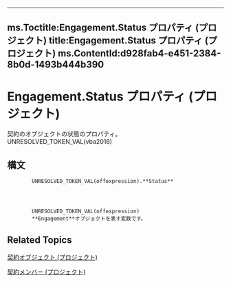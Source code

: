 

---
ms.Toctitle:Engagement.Status プロパティ (プロジェクト)
title:Engagement.Status プロパティ (プロジェクト)
ms.ContentId:d928fab4-e451-2384-8b0d-1493b444b390
---
# Engagement.Status プロパティ (プロジェクト)




契約のオブジェクトの状態のプロパティ。UNRESOLVED_TOKEN_VAL(vba2016)

## 構文

            UNRESOLVED_TOKEN_VAL(offexpression).**Status**




            UNRESOLVED_TOKEN_VAL(offexpression)
            **Engagement**オブジェクトを表す変数です。



## Related Topics

[契約オブジェクト (プロジェクト)](3e7f7bed-e575-a5f4-25e5-1c1cbe1880bb.md)

[契約メンバー (プロジェクト)](de29babe-35ac-1bd7-59c1-3dca633ae300.md)




